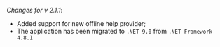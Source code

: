 _Changes for v 2.1.1_:
- Added support for new offline help provider;
- The application has been migrated to `.NET 9.0` from `.NET Framework 4.8.1`
